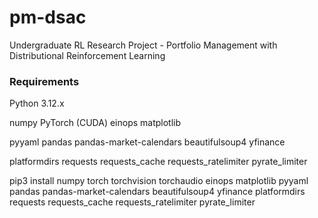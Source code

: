 # pm-dsac
Undergraduate RL Research Project - Portfolio Management with Distributional Reinforcement Learning

### Requirements
Python 3.12.x

numpy
PyTorch (CUDA)
einops
matplotlib

pyyaml
pandas
pandas-market-calendars
beautifulsoup4
yfinance

platformdirs
requests
requests_cache
requests_ratelimiter
pyrate_limiter

pip3 install numpy torch torchvision torchaudio einops matplotlib pyyaml pandas pandas-market-calendars beautifulsoup4 yfinance platformdirs requests requests_cache requests_ratelimiter pyrate_limiter